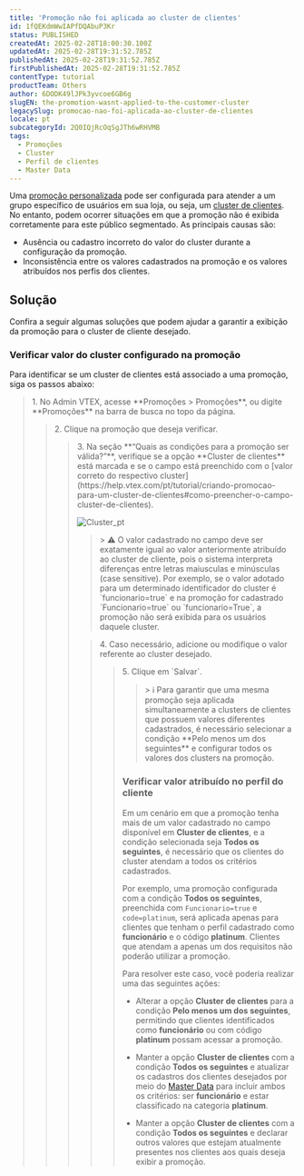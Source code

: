 ```yaml
---
title: 'Promoção não foi aplicada ao cluster de clientes'
id: 1fQEKdmWwIAPfDQAbuP3Kr
status: PUBLISHED
createdAt: 2025-02-28T18:00:30.100Z
updatedAt: 2025-02-28T19:31:52.785Z
publishedAt: 2025-02-28T19:31:52.785Z
firstPublishedAt: 2025-02-28T19:31:52.785Z
contentType: tutorial
productTeam: Others
author: 6DODK49lJPk3yvcoe6GB6g
slugEN: the-promotion-wasnt-applied-to-the-customer-cluster
legacySlug: promocao-nao-foi-aplicada-ao-cluster-de-clientes
locale: pt
subcategoryId: 2Q0IQjRcOqSgJTh6wRHVMB
tags:
  - Promoções
  - Cluster
  - Perfil de clientes
  - Master Data
---
```


Uma [promoção personalizada](https://help.vtex.com/pt/tutorial/criando-promocao-para-um-cluster-de-clientes) pode ser configurada para atender a um grupo específico de usuários em sua loja, ou seja, um [cluster de clientes](https://help.vtex.com/pt/tutorial/como-criar-um-cluster-de-clientes--frequentlyAskedQuestions_1724). No entanto, podem ocorrer situações em que a promoção não é exibida corretamente para este público segmentado. As principais causas são:

- Ausência ou cadastro incorreto do valor do cluster durante a configuração da promoção.
- Inconsistência entre os valores cadastrados na promoção e os valores atribuídos nos perfis dos clientes.

## Solução

Confira a seguir algumas soluções que podem ajudar a garantir a exibição da promoção para o cluster de cliente desejado.

### Verificar valor do cluster configurado na promoção

Para identificar se um cluster de clientes está associado a uma promoção, siga os passos abaixo:

<blockquote><ui>1. No Admin VTEX, acesse **Promoções > Promoções**, ou digite **Promoções** na barra de busca no topo da página.</ui>

<blockquote><ui>2. Clique na promoção que deseja verificar.</ui>

<blockquote><ui>3. Na seção **“Quais as condições para a promoção ser válida?”**, verifique se a opção **Cluster de clientes** está marcada e se o campo está preenchido com o [valor correto do respectivo cluster](https://help.vtex.com/pt/tutorial/criando-promocao-para-um-cluster-de-clientes#como-preencher-o-campo-cluster-de-clientes).</ui>

![Cluster_pt](//images.ctfassets.net/alneenqid6w5/1kmG4hIoavKPG1JKkKNKnU/5641c6a38177859dc44f85cfb656a996/cluster_pt.png) 

<blockquote><ui>> ⚠️ O valor cadastrado no campo deve ser exatamente igual ao valor anteriormente atribuído ao cluster de cliente, pois o sistema interpreta diferenças entre letras maiusculas e minúsculas (case sensitive). Por exemplo, se o valor adotado para um determinado identificador do cluster é `funcionario=true` e na promoção for cadastrado `Funcionario=true` ou `funcionario=True`, a promoção não será exibida para os usuários daquele cluster.</blockquote>

<blockquote><ui>4. Caso necessário, adicione ou modifique o valor referente ao cluster desejado.</ui>

<blockquote><ui>5. Clique em `Salvar`.</ui>

<blockquote><ui>> ℹ️ Para garantir que uma mesma promoção seja aplicada simultaneamente a clusters de clientes que possuem valores diferentes cadastrados, é necessário selecionar a condição **Pelo menos um dos seguintes** e configurar todos os valores dos clusters na promoção.</blockquote>

### Verificar valor atribuído no perfil do cliente

Em um cenário em que a promoção tenha mais de um valor cadastrado no campo disponível em __Cluster de clientes__, e a condição selecionada seja __Todos os seguintes__, é necessário que os clientes do cluster atendam a todos os critérios cadastrados.

Por exemplo, uma promoção configurada com a condição __Todos os seguintes__, preenchida com `Funcionario=true` e `code=platinum`, será aplicada apenas para clientes que tenham o perfil cadastrado como __funcionário__ e o código __platinum__. Clientes que atendam a apenas um dos requisitos não poderão utilizar a promoção.

Para resolver este caso, você poderia realizar uma das seguintes ações:

- Alterar a opção __Cluster de clientes__ para a condição __Pelo menos um dos seguintes__, permitindo que clientes identificados como __funcionário__ ou com código __platinum__ possam acessar a promoção.

- Manter a opção __Cluster de clientes__ com a condição __Todos os seguintes__ e atualizar os cadastros dos clientes desejados por meio do [Master Data](https://help.vtex.com/pt/tutorial/master-data--4otjBnR27u4WUIciQsmkAw) para incluir ambos os critérios: ser __funcionário__ e estar classificado na categoria __platinum__.

- Manter a opção __Cluster de clientes__ com a condição __Todos os seguintes__ e declarar outros valores que estejam atualmente presentes nos clientes aos quais deseja exibir a promoção.
